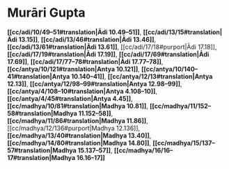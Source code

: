 # Murāri Gupta

**[[cc/adi/10/49–51#translation|Ādi 10.49–51]]**, **[[cc/adi/13/15#translation|Ādi 13.15]]**, **[[cc/adi/13/46#translation|Ādi 13.46]]**, **[[cc/adi/13/61#translation|Ādi 13.61]]**, [[cc/adi/17/18#purport|Ādi 17.18]], **[[cc/adi/17/19#translation|Ādi 17.19]]**, **[[cc/adi/17/69#translation|Ādi 17.69]]**, **[[cc/adi/17/77–78#translation|Ādi 17.77–78]]**, **[[cc/antya/10/121#translation|Antya 10.121]]**, **[[cc/antya/10/140–41#translation|Antya 10.140–41]]**, **[[cc/antya/12/13#translation|Antya 12.13]]**, **[[cc/antya/12/98–99#translation|Antya 12.98–99]]**, **[[cc/antya/4/108–10#translation|Antya 4.108–10]]**, **[[cc/antya/4/45#translation|Antya 4.45]]**, **[[cc/madhya/10/81#translation|Madhya 10.81]]**, **[[cc/madhya/11/152–58#translation|Madhya 11.152–58]]**, **[[cc/madhya/11/86#translation|Madhya 11.86]]**, [[cc/madhya/12/136#purport|Madhya 12.136]], **[[cc/madhya/13/40#translation|Madhya 13.40]]**, **[[cc/madhya/14/80#translation|Madhya 14.80]]**, **[[cc/madhya/15/137–57#translation|Madhya 15.137–57]]**, **[[cc/madhya/16/16–17#translation|Madhya 16.16–17]]**

